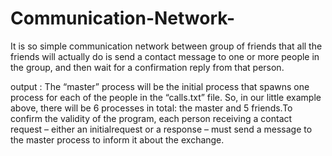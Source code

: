 # Communication-Network-
It is so simple communication network between group of friends that all the friends will actually do is send a contact message to one or more people in the group, and then wait for a confirmation reply from that person. 

output :
The “master” process will be the initial process that spawns one process for each of the people in the “calls.txt” file. So, in our
little example above, there will be 6 processes in total: the master and 5 friends.To confirm the validity of the program, each person receiving a contact request – either an initialrequest or a response – must send a message to the master process to inform it about the exchange.

